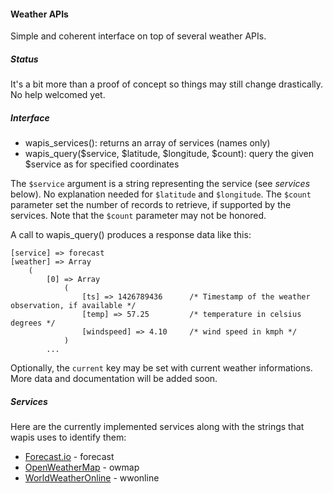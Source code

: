#### Weather APIs
Simple and coherent interface on top of several weather APIs.

##### Status
It's a bit more than a proof of concept so things may still change drastically.
No help welcomed yet.

##### Interface
* wapis_services(): returns an array of services (names only)
* wapis_query($service, $latitude, $longitude, $count): query the given $service as for specified coordinates

The ``$service`` argument is a string representing the service (see *services*
below). No explanation needed for ``$latitude`` and ``$longitude``. The
``$count`` parameter set the number of records to retrieve, if supported by the
services. Note that the ``$count`` parameter may not be honored.

A call to wapis_query() produces a response data like this:
```
[service] => forecast
[weather] => Array
    (
        [0] => Array
            (
                [ts] => 1426789436      /* Timestamp of the weather observation, if available */
                [temp] => 57.25         /* temperature in celsius degrees */
                [windspeed] => 4.10     /* wind speed in kmph */
            )
        ...
```

Optionally, the ``current`` key may be set with current weather informations.
More data and documentation will be added soon.

##### Services
Here are the currently implemented services along with the strings that wapis uses to identify them:
* [Forecast.io](http://forecast.io) - forecast
* [OpenWeatherMap](http://openweathermap.org) - owmap
* [WorldWeatherOnline](http://worldweatheronline.com) - wwonline
